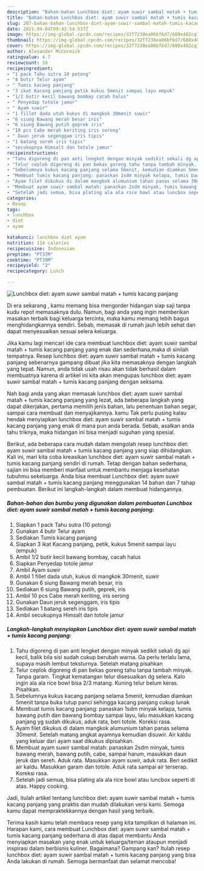 ```yaml
---
description: "Bahan-bahan Lunchbox diet: ayam suwir sambal matah + tumis kacang panjang yang nikmat Untuk Jualan"
title: "Bahan-bahan Lunchbox diet: ayam suwir sambal matah + tumis kacang panjang yang nikmat Untuk Jualan"
slug: 207-bahan-bahan-lunchbox-diet-ayam-suwir-sambal-matah-tumis-kacang-panjang-yang-nikmat-untuk-jualan
date: 2021-04-04T09:43:54.537Z
image: https://img-global.cpcdn.com/recipes/32f7238ea06bf6d7/680x482cq70/lunchbox-diet-ayam-suwir-sambal-matah-tumis-kacang-panjang-foto-resep-utama.jpg
thumbnail: https://img-global.cpcdn.com/recipes/32f7238ea06bf6d7/680x482cq70/lunchbox-diet-ayam-suwir-sambal-matah-tumis-kacang-panjang-foto-resep-utama.jpg
cover: https://img-global.cpcdn.com/recipes/32f7238ea06bf6d7/680x482cq70/lunchbox-diet-ayam-suwir-sambal-matah-tumis-kacang-panjang-foto-resep-utama.jpg
author: Alexander McCormick
ratingvalue: 4.7
reviewcount: 10
recipeingredient:
- "1 pack Tahu sutra 10 potong"
- "4 butir Telur ayam"
- " Tumis kacang panjang"
- "3 ikat Kacang panjang petik kukus 5menit sampai layu empuk"
- "1/2 butir kecil bawang bombay cacah halus"
- " Penyedap totole jamur"
- " Ayam suwir"
- "1 fillet dada utuh kukus di mangkok 30menit suwir"
- "6 siung Bawang merah besar iris"
- "6 siung Bawang putih geprek iris"
- "10 pcs Cabe merah keriting iris serong"
- " Daun jeruk segenggam iris tipis"
- "1 batang sereh iris tipis"
- "secukupnya Himsalt dan totole jamur"
recipeinstructions:
- "Tahu digoreng di pan anti lengket dengan minyak sedikit sekali dg api kecil, balik bila sisi sudah cukup berubah warna. Ga perlu terlalu lama, supaya masih lembut teksturnya. Setelah matang pisahkan"
- "Telur ceplok digoreng di pan bekas goreng tahu tanpa tambah minyak. Tanpa garam. Tingkat kematangan telur disesuaikan dg selera. Kalo ingin ala ala rice bowl bisa 2/3 matang. Kuning telur belum keras. Pisahkan."
- "Sebelumnya kukus kacang panjang selama 5menit, kemudian diamkan 5menit tanpa buka tutup panci sehingga kacang panjang cukup lunak"
- "Membuat tumis kacang panjang: panaskan 1sdm minyak kelapa, tumis bawang putih dan bawang bombay sampai layu, lalu masukkan kacang panjang yg sudah dikukus, aduk rata, beri totole. Koreksi rasa."
- "Ayam filet dikukus di dalam mangkok alumunium tahan panas selama 30menit. Setelah matang angkat ayamnya kemudian disuwir. Air kaldu yang keluar dari ayam saat dikukus dipisahkan."
- "Membuat ayam suwir sambal matah: panaskan 2sdm minyak, tumis bawang merah, bawang putih, cabe, sampai harum, masukkan daun jeruk dan sereh. Aduk rata. Masukkan ayam suwir, aduk rata. Beri sedikit air kaldu. Masukkan garam dan totole. Aduk rata sampai air terserap. Koreksi rasa."
- "Setelah jadi semua, bisa plating ala ala rice bowl atau luncbox seperti di atas. Happy cooking."
categories:
- Resep
tags:
- lunchbox
- diet
- ayam

katakunci: lunchbox diet ayam 
nutrition: 114 calories
recipecuisine: Indonesian
preptime: "PT37M"
cooktime: "PT39M"
recipeyield: "3"
recipecategory: Lunch

---
```



![Lunchbox diet: ayam suwir sambal matah + tumis kacang panjang](https://img-global.cpcdn.com/recipes/32f7238ea06bf6d7/680x482cq70/lunchbox-diet-ayam-suwir-sambal-matah-tumis-kacang-panjang-foto-resep-utama.jpg)

Di era  sekarang , kamu memang bisa mengorder hidangan siap saji tanpa kudu repot memasaknya dulu. Namun, bagi anda yang ingin memberikan masakan terbaik bagi keluarga tercinta, maka kamu memang lebih bagus menghidangkannya sendiri. Sebab, memasak di rumah jauh lebih sehat dan dapat menyesuaikan sesuai selera keluarga.

Jika kamu lagi mencari ide cara membuat lunchbox diet: ayam suwir sambal matah + tumis kacang panjang yang enak dan sederhana,maka di sinilah tempatnya. Resep lunchbox diet: ayam suwir sambal matah + tumis kacang panjang  sebenarnya gampang dibuat jika kita memasaknya dengan langkah yang tepat. Namun, anda tidak usah risau akan tidak berhasil dalam membuatnya 
karena di artikel ini kita akan mengupas lunchbox diet: ayam suwir sambal matah + tumis kacang panjang dengan seksama.  



Nah bagi anda yang akan memasak lunchbox diet: ayam suwir sambal matah + tumis kacang panjang yang lezat, ada beberapa langkah yang dapat dikerjakan, pertama memilih jenis bahan, lalu penentuan bahan segar, sampai cara membuat dan menyajikannya. kamu Tak perlu pusing kalau hendak menyiapkan lunchbox diet: ayam suwir sambal matah + tumis kacang panjang yang enak di mana pun anda berada. Sebab, asalkan anda  tahu triknya, maka hidangan ini bisa menjadi suguhan yang spesial.

Berikut, ada beberapa cara mudah dalam mengolah resep lunchbox diet: ayam suwir sambal matah + tumis kacang panjang yang siap dihidangkan. Kali ini, mari kita coba kreasikan lunchbox diet: ayam suwir sambal matah + tumis kacang panjang sendiri di rumah. Tetap dengan bahan sederhana, sajian ini bisa memberi manfaat untuk membantu menjaga kesehatan tubuhmu sekeluarga. Anda bisa membuat Lunchbox diet: ayam suwir sambal matah + tumis kacang panjang menggunakan 14 bahan dan 7 tahap pembuatan. Berikut ini langkah-langkah dalam membuat hidangannya.

<!--inarticleads1-->

##### Bahan-bahan dan bumbu yang digunakan dalam pembuatan Lunchbox diet: ayam suwir sambal matah + tumis kacang panjang:

1. Siapkan 1 pack Tahu sutra (10 potong)
1. Gunakan 4 butir Telur ayam
1. Sediakan  Tumis kacang panjang
1. Siapkan 3 ikat Kacang panjang, petik, kukus 5menit sampai layu (empuk)
1. Ambil 1/2 butir kecil bawang bombay, cacah halus
1. Siapkan  Penyedap totole jamur
1. Ambil  Ayam suwir
1. Ambil 1 fillet dada utuh, kukus di mangkok 30menit, suwir
1. Gunakan 6 siung Bawang merah besar, iris
1. Sediakan 6 siung Bawang putih, geprek, iris
1. Ambil 10 pcs Cabe merah keriting, iris serong
1. Gunakan  Daun jeruk segenggam, iris tipis
1. Sediakan 1 batang sereh iris tipis
1. Ambil secukupnya Himsalt dan totole jamur




<!--inarticleads2-->

##### Langkah-langkah menyiapkan Lunchbox diet: ayam suwir sambal matah + tumis kacang panjang:

1. Tahu digoreng di pan anti lengket dengan minyak sedikit sekali dg api kecil, balik bila sisi sudah cukup berubah warna. Ga perlu terlalu lama, supaya masih lembut teksturnya. Setelah matang pisahkan
1. Telur ceplok digoreng di pan bekas goreng tahu tanpa tambah minyak. Tanpa garam. Tingkat kematangan telur disesuaikan dg selera. Kalo ingin ala ala rice bowl bisa 2/3 matang. Kuning telur belum keras. Pisahkan.
1. Sebelumnya kukus kacang panjang selama 5menit, kemudian diamkan 5menit tanpa buka tutup panci sehingga kacang panjang cukup lunak
1. Membuat tumis kacang panjang: panaskan 1sdm minyak kelapa, tumis bawang putih dan bawang bombay sampai layu, lalu masukkan kacang panjang yg sudah dikukus, aduk rata, beri totole. Koreksi rasa.
1. Ayam filet dikukus di dalam mangkok alumunium tahan panas selama 30menit. Setelah matang angkat ayamnya kemudian disuwir. Air kaldu yang keluar dari ayam saat dikukus dipisahkan.
1. Membuat ayam suwir sambal matah: panaskan 2sdm minyak, tumis bawang merah, bawang putih, cabe, sampai harum, masukkan daun jeruk dan sereh. Aduk rata. Masukkan ayam suwir, aduk rata. Beri sedikit air kaldu. Masukkan garam dan totole. Aduk rata sampai air terserap. Koreksi rasa.
1. Setelah jadi semua, bisa plating ala ala rice bowl atau luncbox seperti di atas. Happy cooking.




Jadi, itulah artikel tentang  lunchbox diet: ayam suwir sambal matah + tumis kacang panjang  yang praktis dan mudah dilakukan versi kami. Semoga kamu dapat mempraktekkannya dengan hasil yang terbaik. 

Terima kasih kamu telah membaca resep yang kita tampilkan di halaman ini. Harapan kami, cara membuat  Lunchbox diet: ayam suwir sambal matah + tumis kacang panjang sederhana di atas dapat membantu Anda menyiapkan masakan yang enak untuk keluarga/teman ataupun menjadi inspirasi dalam berbisnis kuliner. Bagaimana? Gampang kan? Itulah resep lunchbox diet: ayam suwir sambal matah + tumis kacang panjang yang bisa Anda lakukan di rumah. Semoga bermanfaat dan selamat mencoba!

